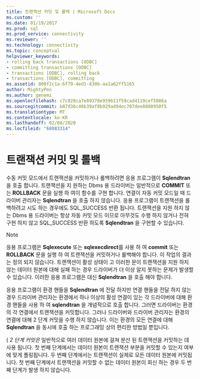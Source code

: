 ```yaml
---
title: 트랜잭션 커밋 및 롤백 | Microsoft Docs
ms.custom: ''
ms.date: 01/19/2017
ms.prod: sql
ms.prod_service: connectivity
ms.reviewer: ''
ms.technology: connectivity
ms.topic: conceptual
helpviewer_keywords:
- rolling back transactions [ODBC]
- committing transactions [ODBC]
- transactions [ODBC], rolling back
- transactions [ODBC], committing
ms.assetid: 800f2c1a-6f79-4ed1-830b-aa1a62ff5165
author: MightyPen
ms.author: genemi
ms.openlocfilehash: c7c028ca7e89378e959b11f59cad4119cef5086a
ms.sourcegitcommit: b87d36c46b39af8b929ad94ec707dee8800950f5
ms.translationtype: MT
ms.contentlocale: ko-KR
ms.lasthandoff: 02/08/2020
ms.locfileid: "68083314"
---
```

# <a name="committing-and-rolling-back-transactions"></a>트랜잭션 커밋 및 롤백
수동 커밋 모드에서 트랜잭션을 커밋하거나 롤백하려면 응용 프로그램이 **Sqlendtran**을 호출 합니다. 트랜잭션을 지 원하는 Dbms 용 드라이버는 일반적으로 **COMMIT** 또는 **ROLLBACK** 문을 실행 하 여이 함수를 구현 합니다. 연결이 자동 커밋 모드일 때 드라이버 관리자는 **Sqlendtran** 을 호출 하지 않습니다. 응용 프로그램이 트랜잭션을 롤백하려고 시도 하는 경우에도 SQL_SUCCESS 반환 됩니다. 트랜잭션을 지원 하지 않는 Dbms 용 드라이버는 항상 자동 커밋 모드 이므로 아무것도 수행 하지 않거나 전혀 구현 하지 않고 SQL_SUCCESS 반환 하도록 **Sqlendtran** 을 구현할 수 있습니다.  
  
> [!NOTE]  
>  응용 프로그램은 **Sqlexecute** 또는 **sqlexecdirect**를 사용 하 여 **commit** 또는 **ROLLBACK** 문을 실행 하 여 트랜잭션을 커밋하거나 롤백해야 합니다. 이 작업의 결과는 정의 되지 않습니다. 트랜잭션이 활성 상태이 고 이러한 문이 트랜잭션을 지원 하지 않는 데이터 원본에 대해 실패 하는 경우 드라이버가 더 이상 알지 못하는 문제가 발생할 수 있습니다. 이러한 응용 프로그램은 대신 **Sqlendtran** 을 호출 해야 합니다.  
  
 응용 프로그램이 환경 핸들을 **Sqlendtran** 에 전달 하지만 연결 핸들을 전달 하지 않는 경우 드라이버 관리자는 환경에서 하나 이상의 활성 연결이 있는 각 드라이버에 대해 환경 핸들을 사용 하 여 **sqlendtran** 을 개념적으로 호출 합니다. 그러면 드라이버는 환경의 각 연결에서 트랜잭션을 커밋합니다. 그러나 드라이버와 드라이버 관리자는 환경의 연결에 대해 2 단계 커밋을 수행 하지 않습니다. 이는 환경의 모든 연결에 대해 **Sqlendtran** 을 동시에 호출 하는 프로그래밍 상의 편리한 방법일 뿐입니다.  
  
 ( *2 단계 커밋은* 일반적으로 여러 데이터 원본에 걸쳐 분산 된 트랜잭션을 커밋하는 데 사용 됩니다. 첫 번째 단계에서는 데이터 원본이 트랜잭션 부분을 커밋할 수 있는지 여부에 맞게 폴링됩니다. 두 번째 단계에서는 트랜잭션이 실제로 모든 데이터 원본에 커밋됩니다. 첫 번째 단계에서 트랜잭션을 커밋할 수 없는 데이터 원본이 회신 하는 경우 두 번째 단계가 발생 하지 않습니다.
